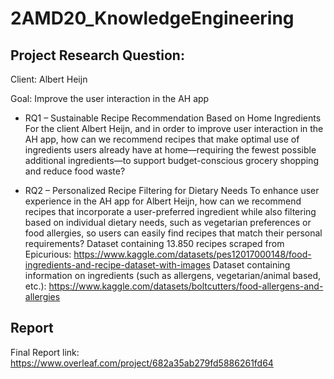 # 2AMD20_KnowledgeEngineering

## Project Research Question:

Client: Albert Heijn

Goal: Improve the user interaction in the AH app
- RQ1 – Sustainable Recipe Recommendation Based on Home Ingredients
For the client Albert Heijn, and in order to improve user interaction in the AH app, how can we recommend recipes that make optimal use of ingredients users already have at home—requiring the fewest possible additional ingredients—to support budget-conscious grocery shopping and reduce food waste?

- RQ2 – Personalized Recipe Filtering for Dietary Needs
To enhance user experience in the AH app for Albert Heijn, how can we recommend recipes that incorporate a user-preferred ingredient while also filtering based on individual dietary needs, such as vegetarian preferences or food allergies, so users can easily find recipes that match their personal requirements?
Dataset containing 13.850 recipes scraped from Epicurious: https://www.kaggle.com/datasets/pes12017000148/food-ingredients-and-recipe-dataset-with-images
Dataset containing information on ingredients (such as allergens, vegetarian/animal based, etc.): https://www.kaggle.com/datasets/boltcutters/food-allergens-and-allergies

## Report
Final Report link: https://www.overleaf.com/project/682a35ab279fd5886261fd64

